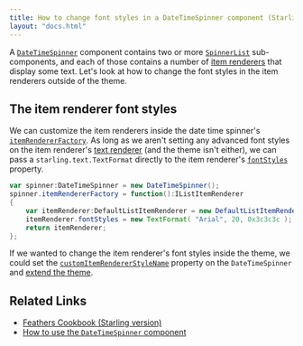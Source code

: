 ```yaml
---
title: How to change font styles in a DateTimeSpinner component (Starling version)
layout: "docs.html"
---
```


A [`DateTimeSpinner`](../date-time-spinner.md) component contains two or more [`SpinnerList`](../spinner-list.md) sub-components, and each of those contains a number of [item renderers](../default-item-renderers.md) that display some text. Let's look at how to change the font styles in the item renderers outside of the theme.

## The item renderer font styles

We can customize the item renderers inside the date time spinner's [`itemRendererFactory`](/api-reference/feathers/controls/DateTimeSpinner.html#itemRendererFactory). As long as we aren't setting any advanced font styles on the item renderer's [text renderer](../text-renderers.md) (and the theme isn't either), we can pass a `starling.text.TextFormat` directly to the item renderer's [`fontStyles`](/api-reference/feathers/controls/Button.html#fontStyles) property.

```actionscript
var spinner:DateTimeSpinner = new DateTimeSpinner();
spinner.itemRendererFactory = function():IListItemRenderer
{
	var itemRenderer:DefaultListItemRenderer = new DefaultListItemRenderer();
	itemRenderer.fontStyles = new TextFormat( "Arial", 20, 0x3c3c3c );
	return itemRenderer;
};
```

If we wanted to change the item renderer's font styles inside the theme, we could set the [`customItemRendererStyleName`](/api-reference/feathers/controls/DateTimeSpinner.html#customItemRendererStyleName) property on the `DateTimeSpinner` and [extend the theme](../extending-themes.md).

## Related Links

- [Feathers Cookbook (Starling version)](./index.md)
- [How to use the `DateTimeSpinner` component](../date-time-spinner.md)
